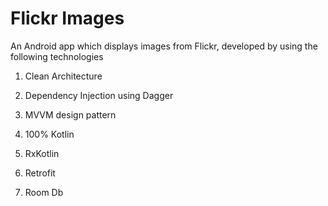 # Flickr Images

An Android app which displays images from Flickr, developed by using the following technologies

1. Clean Architecture

2. Dependency Injection using Dagger

3. MVVM design pattern

4. 100% Kotlin

5. RxKotlin

6. Retrofit

7. Room Db
